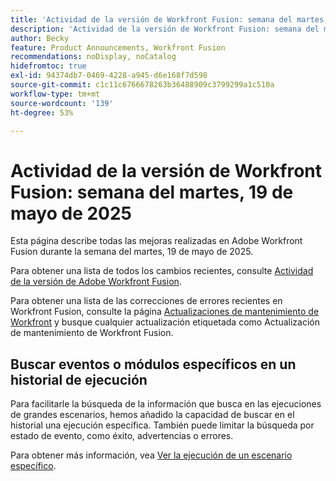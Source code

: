```yaml
---
title: 'Actividad de la versión de Workfront Fusion: semana del martes, 19 de mayo de 2025'
description: 'Actividad de la versión de Workfront Fusion: semana del martes, 19 de mayo de 2025'
author: Becky
feature: Product Announcements, Workfront Fusion
recommendations: noDisplay, noCatalog
hidefromtoc: true
exl-id: 94374db7-0469-4228-a945-d6e168f7d598
source-git-commit: c1c11c6766678263b36488909c3799299a1c510a
workflow-type: tm+mt
source-wordcount: '139'
ht-degree: 53%

---
```


# Actividad de la versión de Workfront Fusion: semana del martes, 19 de mayo de 2025

Esta página describe todas las mejoras realizadas en Adobe Workfront Fusion durante la semana del martes, 19 de mayo de 2025.

Para obtener una lista de todos los cambios recientes, consulte [Actividad de la versión de Adobe Workfront Fusion](/help/workfront-fusion/fusion-product-releases/fusion-release-activity.md).

Para obtener una lista de las correcciones de errores recientes en Workfront Fusion, consulte la página [Actualizaciones de mantenimiento de Workfront](https://experienceleague.adobe.com/es/docs/workfront-known-issues/releases/current-updates) y busque cualquier actualización etiquetada como Actualización de mantenimiento de Workfront Fusion.

## Buscar eventos o módulos específicos en un historial de ejecución

Para facilitarle la búsqueda de la información que busca en las ejecuciones de grandes escenarios, hemos añadido la capacidad de buscar en el historial una ejecución específica. También puede limitar la búsqueda por estado de evento, como éxito, advertencias o errores.

Para obtener más información, vea [Ver la ejecución de un escenario específico](/help/workfront-fusion/manage-scenarios/view-a-specific-scenario-execution.md).
